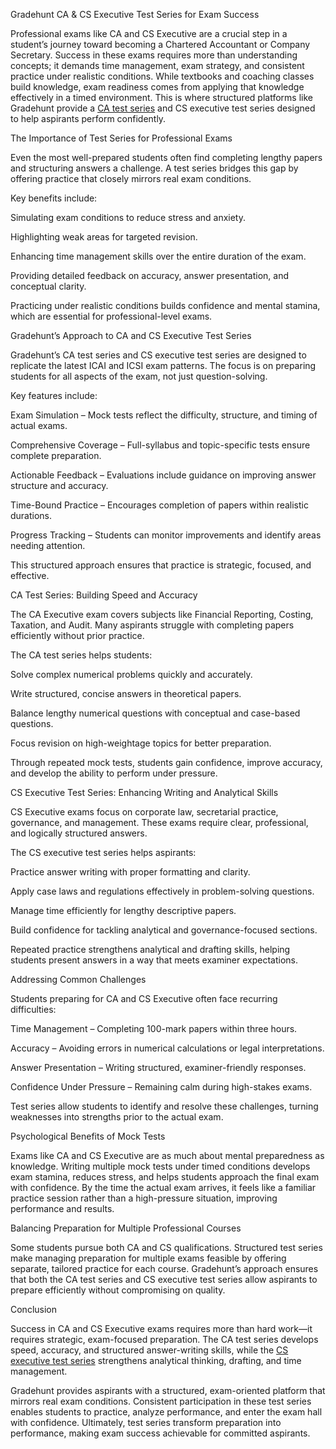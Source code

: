 Gradehunt CA & CS Executive Test Series for Exam Success

Professional exams like CA and CS Executive are a crucial step in a student’s journey toward becoming a Chartered Accountant or Company Secretary.
Success in these exams requires more than understanding concepts; it demands time management, exam strategy, and consistent practice under realistic
conditions. While textbooks and coaching classes build knowledge, exam readiness comes from applying that knowledge effectively in a timed environment. 
This is where structured platforms like Gradehunt provide a [CA test series](https://gradehunt.com/course/ca-test-series) and CS executive test series designed to help aspirants perform confidently.

The Importance of Test Series for Professional Exams

Even the most well-prepared students often find completing lengthy papers and structuring answers a challenge. A test series bridges this gap by offering practice that closely mirrors real exam conditions.

Key benefits include:

Simulating exam conditions to reduce stress and anxiety.

Highlighting weak areas for targeted revision.

Enhancing time management skills over the entire duration of the exam.

Providing detailed feedback on accuracy, answer presentation, and conceptual clarity.

Practicing under realistic conditions builds confidence and mental stamina, which are essential for professional-level exams.

Gradehunt’s Approach to CA and CS Executive Test Series

Gradehunt’s CA test series and CS executive test series are designed to replicate the latest ICAI and ICSI exam patterns. The focus is on preparing students for all aspects of the exam, not just question-solving.

Key features include:

Exam Simulation – Mock tests reflect the difficulty, structure, and timing of actual exams.

Comprehensive Coverage – Full-syllabus and topic-specific tests ensure complete preparation.

Actionable Feedback – Evaluations include guidance on improving answer structure and accuracy.

Time-Bound Practice – Encourages completion of papers within realistic durations.

Progress Tracking – Students can monitor improvements and identify areas needing attention.

This structured approach ensures that practice is strategic, focused, and effective.

CA Test Series: Building Speed and Accuracy

The CA Executive exam covers subjects like Financial Reporting, Costing, Taxation, and Audit. Many aspirants struggle with completing papers efficiently without prior practice.

The CA test series helps students:

Solve complex numerical problems quickly and accurately.

Write structured, concise answers in theoretical papers.

Balance lengthy numerical questions with conceptual and case-based questions.

Focus revision on high-weightage topics for better preparation.

Through repeated mock tests, students gain confidence, improve accuracy, and develop the ability to perform under pressure.

CS Executive Test Series: Enhancing Writing and Analytical Skills

CS Executive exams focus on corporate law, secretarial practice, governance, and management. These exams require clear, professional, and logically structured answers.

The CS executive test series helps aspirants:

Practice answer writing with proper formatting and clarity.

Apply case laws and regulations effectively in problem-solving questions.

Manage time efficiently for lengthy descriptive papers.

Build confidence for tackling analytical and governance-focused sections.

Repeated practice strengthens analytical and drafting skills, helping students present answers in a way that meets examiner expectations.

Addressing Common Challenges

Students preparing for CA and CS Executive often face recurring difficulties:

Time Management – Completing 100-mark papers within three hours.

Accuracy – Avoiding errors in numerical calculations or legal interpretations.

Answer Presentation – Writing structured, examiner-friendly responses.

Confidence Under Pressure – Remaining calm during high-stakes exams.

Test series allow students to identify and resolve these challenges, turning weaknesses into strengths prior to the actual exam.

Psychological Benefits of Mock Tests

Exams like CA and CS Executive are as much about mental preparedness as knowledge. Writing multiple mock tests under timed conditions develops exam stamina, reduces stress, and helps students approach the final exam with confidence. By the time the actual exam arrives, it feels like a familiar practice session rather than a high-pressure situation, improving performance and results.

Balancing Preparation for Multiple Professional Courses

Some students pursue both CA and CS qualifications. Structured test series make managing preparation for multiple exams feasible by offering separate, tailored practice for each course. Gradehunt’s approach ensures that both the CA test series and CS executive test series allow aspirants to prepare efficiently without compromising on quality.

Conclusion

Success in CA and CS Executive exams requires more than hard work—it requires strategic, exam-focused preparation. The CA test series develops speed, 
accuracy, and structured answer-writing skills, while the [CS executive test series](https://gradehunt.com/course/cs-test-series) strengthens analytical thinking, drafting, and time management.

Gradehunt provides aspirants with a structured, exam-oriented platform that mirrors real exam conditions. Consistent participation in these test series 
enables students to practice, analyze performance, and enter the exam hall with confidence. Ultimately, test series transform preparation into performance, 
making exam success achievable for committed aspirants.
